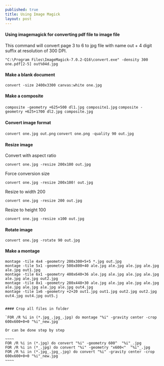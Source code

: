 ```yaml
---
published: true
title: Using Image Magick
layout: post
---
```

#### Using imagemagick for converting pdf file to image file

This command will convert page 3 to 6 to jpg file with name out + 4 digit suffix at resolution of 300 DPI.

`"C:\Program Files\ImageMagick-7.0.2-Q16\convert.exe" -density 300 one.pdf[2-5] out%04d.jpg`

#### Make a blank document 

`convert -size 2400x3300 canvas:white one.jpg`

#### Make a composite

`composite -geometry +625+500 dl1.jpg composite1.jpg`
`composite -geometry +625+1700 dl2.jpg composite.jpg`

#### Convert image format

`convert one.jpg out.png`
`convert one.png -quality 90 out.jpg`

#### Resize image

Convert with aspect ratio

`convert one.jpg -resize 200x100 out.jpg`

Force conversion size

`convert one.jpg -resize 200x100! out.jpg`

Resize to width 200 

`convert one.jpg -resize 200 out.jpg`

Resize to height 100

`convert one.jpg -resize x100 out.jpg`

#### Rotate image

`convert one.jpg -rotate 90 out.jpg`

#### Make a montage 

    montage -tile 4x4 -geometry 200x300+5+5 *.jpg out.jpg
    montage -tile 5x1 -geometry 500x800+40 ale.jpg ale.jpg ale.jpg ale.jpg ale.jpg out1.jpg
    montage -tile 6x1 -geometry 400x640+36 ale.jpg ale.jpg ale.jpg ale.jpg ale.jpg ale.jpg out2.jpg
    montage -tile 8x1 -geometry 280x448+30 ale.jpg ale.jpg ale.jpg ale.jpg ale.jpg ale.jpg ale.jpg ale.jpg out4.jpg
    montage -tile 1x6 -geometry +2+20 out1.jpg out1.jpg out2.jpg out2.jpg out4.jpg out4.jpg out5.j
```

#### Crop all files in folder

`FOR /R %i in (*.jpg_.jpg_.jpg) do montage "%i" -gravity center -crop 600x600+0+0 "%i"_new.jpg`

Or can be done step by step

~~~~
FOR /R %i in (*.jpg) do convert "%i" -geometry 600^  "%i"_.jpg
FOR /R %i in (*_.jpg) do convert "%i" -geometry "x600<"  "%i"_.jpg
FOR /R %i in (*.jpg_.jpg_.jpg) do convert "%i" -gravity center -crop 600x600+0+0 "%i"_new.jpg
~~~~